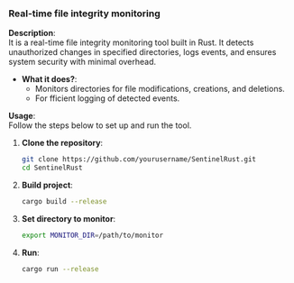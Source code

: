 ### Real-time file integrity monitoring 

**Description**:  
It is a real-time file integrity monitoring tool built in Rust. It detects unauthorized changes in specified directories, logs events, and ensures system security with minimal overhead.

- **What it does?**:
  - Monitors directories for file modifications, creations, and deletions.
  - For fficient logging of detected events.

**Usage**:  
Follow the steps below to set up and run the tool.

1. **Clone the repository**:
   ```bash
   git clone https://github.com/yourusername/SentinelRust.git
   cd SentinelRust
   ```
2. **Build project**:

    ```bash
    cargo build --release
    ```
3. **Set directory to monitor**:

    ```bash
    export MONITOR_DIR=/path/to/monitor
    ```
4. **Run**:

    ```bash
    cargo run --release
    ```

